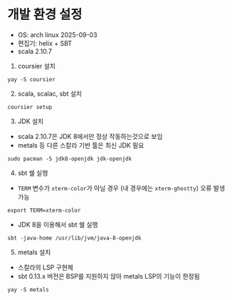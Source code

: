 # 개발 환경 설정

- OS: arch linux 2025-09-03
- 편집기: helix + SBT
- scala 2.10.7

1. coursier 설치
```
yay -S coursier
```

2. scala, scalac, sbt 설치

```
coursier setup
```

3. JDK 설치

- scala 2.10.7은 JDK 8에서만 정상 작동하는것으로 보임
- metals 등 다른 스칼라 기반 툴은 최신 JDK 필요

```
sudo pacman -S jdk8-openjdk jdk-openjdk
```

4. sbt 쉘 실행

- `TERM` 변수가 `xterm-color`가 아닐 경우 (내 경우에는 `xterm-ghostty`) 오류 발생 가능

```
export TERM=xterm-color
```

- JDK 8을 이용해서 sbt 쉘 실행

```
sbt -java-home /usr/lib/jvm/java-8-openjdk
```

5. metals 설치

- 스칼라의 LSP 구현체
- sbt 0.13.x 버전은 BSP를 지원하지 않아 metals LSP의 기능이 한정됨

```
yay -S metals
```
